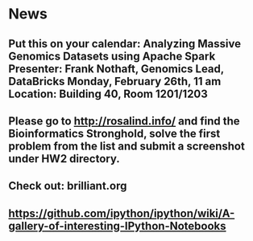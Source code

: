# News
## Put this on your calendar: Analyzing Massive Genomics Datasets using Apache Spark Presenter: Frank Nothaft, Genomics Lead, DataBricks Monday, February 26th, 11 am Location: Building 40, Room 1201/1203
## Please go to http://rosalind.info/ and find the Bioinformatics Stronghold, solve the first problem from the list and submit a screenshot under HW2 directory.
## Check out: brilliant.org
## https://github.com/ipython/ipython/wiki/A-gallery-of-interesting-IPython-Notebooks
